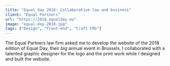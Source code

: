 ```yaml
---
title: "Equal day 2018: Collaborative law and business"
client: "Equal Partners"
url: "https://2018.equalday.eu"
image: "equal-day-2018.jpg"
tags: ["Design", "Front-end", "Craft CMS"]
---
```


The Equal Partners law firm asked me to develop the website of the 2018 edition of Equal Day, their big annual event in Brussels. I collaborated with a talented graphic designer for the logo and the print work while I designed and built the website.
